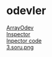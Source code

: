 # odevler
[ArrayOdev](https://beyzakoser.github.io/odevler/Array%20Demo.html)
<br>
[Inspector](https://beyzakoser.github.io/odevler/inspector.html)
<br>
[Inpector code](https://github.com/beyzakoser/odevler/blob/master/c4_data.js)
<br>
[3.soru.png](https://beyzakoser.github.io/odevler/3.soru.png)
